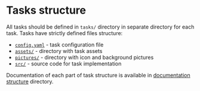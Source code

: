# Tasks structure

All tasks should be defined in `tasks/` directory in separate directory for each task.
Tasks have strictly defined files structure:
- [`config.yaml`](structure/config.md) - task configuration file
- [`assets/`](structure/assets.md) - directory with task assets
- [`pictures/`](structure/pictures.md) - directory with icon and background pictures
- [`src/`](structure/src.md) - source code for task implementation

Documentation of each part of task structure is available in [documentation structure](structure/) directory.
